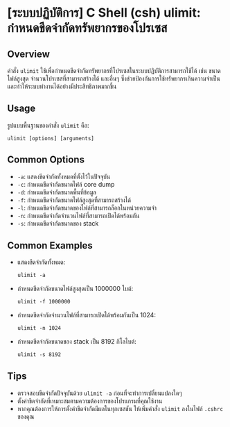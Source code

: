 # [ระบบปฏิบัติการ] C Shell (csh) ulimit: กำหนดขีดจำกัดทรัพยากรของโปรเซส

## Overview
คำสั่ง `ulimit` ใช้เพื่อกำหนดขีดจำกัดทรัพยากรที่โปรเซสในระบบปฏิบัติการสามารถใช้ได้ เช่น ขนาดไฟล์สูงสุด จำนวนโปรเซสที่สามารถสร้างได้ และอื่นๆ ซึ่งช่วยป้องกันการใช้ทรัพยากรเกินความจำเป็นและทำให้ระบบทำงานได้อย่างมีประสิทธิภาพมากขึ้น

## Usage
รูปแบบพื้นฐานของคำสั่ง `ulimit` คือ:

```
ulimit [options] [arguments]
```

## Common Options
- `-a`: แสดงขีดจำกัดทั้งหมดที่ตั้งไว้ในปัจจุบัน
- `-c`: กำหนดขีดจำกัดขนาดไฟล์ core dump
- `-d`: กำหนดขีดจำกัดขนาดพื้นที่ข้อมูล
- `-f`: กำหนดขีดจำกัดขนาดไฟล์สูงสุดที่สามารถสร้างได้
- `-l`: กำหนดขีดจำกัดขนาดของไฟล์ที่สามารถล็อกในหน่วยความจำ
- `-n`: กำหนดขีดจำกัดจำนวนไฟล์ที่สามารถเปิดได้พร้อมกัน
- `-s`: กำหนดขีดจำกัดขนาดของ stack

## Common Examples
- แสดงขีดจำกัดทั้งหมด:
  ```csh
  ulimit -a
  ```

- กำหนดขีดจำกัดขนาดไฟล์สูงสุดเป็น 1000000 ไบต์:
  ```csh
  ulimit -f 1000000
  ```

- กำหนดขีดจำกัดจำนวนไฟล์ที่สามารถเปิดได้พร้อมกันเป็น 1024:
  ```csh
  ulimit -n 1024
  ```

- กำหนดขีดจำกัดขนาดของ stack เป็น 8192 กิโลไบต์:
  ```csh
  ulimit -s 8192
  ```

## Tips
- ตรวจสอบขีดจำกัดปัจจุบันด้วย `ulimit -a` ก่อนที่จะทำการเปลี่ยนแปลงใดๆ
- ตั้งค่าขีดจำกัดที่เหมาะสมตามความต้องการของโปรแกรมที่คุณใช้งาน
- หากคุณต้องการให้การตั้งค่าขีดจำกัดมีผลในทุกเซสชัน ให้เพิ่มคำสั่ง `ulimit` ลงในไฟล์ `.cshrc` ของคุณ